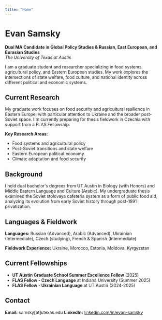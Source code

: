 ```yaml
---
title: "Home"
---
```


# Evan Samsky

**Dual MA Candidate in Global Policy Studies & Russian, East European, and Eurasian Studies**  
*The University of Texas at Austin*

I am a graduate student and researcher specializing in food systems, agricultural policy, and Eastern European studies. My work explores the intersections of state welfare, food culture, and national identity across different political and economic systems.

## Current Research

My graduate work focuses on food security and agricultural resilience in Eastern Europe, with particular attention to Ukraine and the broader post-Soviet space. I'm currently preparing for thesis fieldwork in Czechia with support from a FLAS Fellowship.

**Key Research Areas:**
- Food systems and agricultural policy
- Post-Soviet transitions and state welfare
- Eastern European political economy
- Climate adaptation and food security

## Background

I hold dual bachelor's degrees from UT Austin in Biology (with Honors) and Middle Eastern Language and Culture (Arabic). My undergraduate thesis examined the Soviet stolovaya cafeteria system as a form of public food aid, analyzing its evolution from early Soviet history through post-1991 privatization.

## Languages & Fieldwork

**Languages:** Russian (Advanced), Arabic (Advanced), Ukrainian (Intermediate), Czech (studying), French & Spanish (Intermediate)

**Fieldwork Experience:** Ukraine, Morocco, Estonia, Moldova, Kyrgyzstan

## Current Fellowships

- **UT Austin Graduate School Summer Excellence Fellow** (2025)
- **FLAS Fellow - Czech Language** at Indiana University (Summer 2025)
- **FLAS Fellow - Ukrainian Language** at UT Austin (2024-2025)

## Contact

**Email:** samsky[at]utexas.edu
**LinkedIn:** [linkedin.com/in/evan-samsky](https://linkedin.com/in/evan-samsky)
